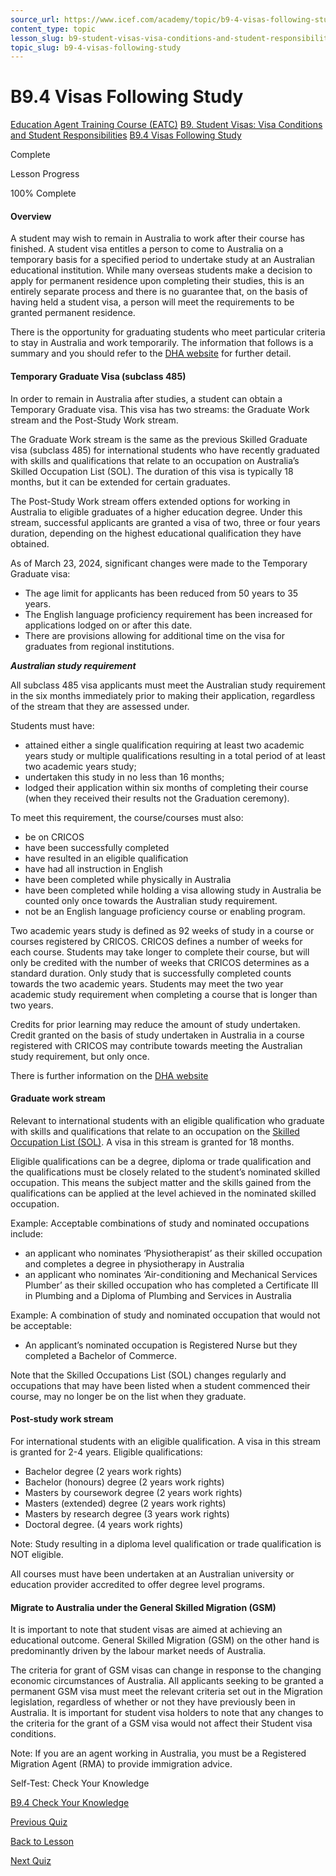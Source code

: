 ```yaml
---
source_url: https://www.icef.com/academy/topic/b9-4-visas-following-study/
content_type: topic
lesson_slug: b9-student-visas-visa-conditions-and-student-responsibilities
topic_slug: b9-4-visas-following-study
---
```


# B9.4 Visas Following Study

[Education Agent Training Course (EATC)](https://www.icef.com/academy/courses/education-agent-training-course-eatc/) [B9. Student Visas: Visa Conditions and Student Responsibilities](https://www.icef.com/academy/lessons/b9-student-visas-visa-conditions-and-student-responsibilities/) [B9.4 Visas Following Study](https://www.icef.com/academy/topic/b9-4-visas-following-study/)

Complete

Lesson Progress 

100% Complete 

#### Overview

A student may wish to remain in Australia to work after their course has finished. A student visa entitles a person to come to Australia on a temporary basis for a specified period to undertake study at an Australian educational institution. While many overseas students make a decision to apply for permanent residence upon completing their studies, this is an entirely separate process and there is no guarantee that, on the basis of having held a student visa, a person will meet the requirements to be granted permanent residence.

There is the opportunity for graduating students who meet particular criteria to stay in Australia and work temporarily. The information that follows is a summary and you should refer to the [DHA website](https://immi.homeaffairs.gov.au/visas/getting-a-visa/visa-finder) for further detail.

#### Temporary Graduate Visa (subclass 485)

In order to remain in Australia after studies, a student can obtain a Temporary Graduate visa. This visa has two streams: the Graduate Work stream and the Post-Study Work stream.

The Graduate Work stream is the same as the previous Skilled Graduate visa (subclass 485) for international students who have recently graduated with skills and qualifications that relate to an occupation on Australia’s Skilled Occupation List (SOL). The duration of this visa is typically 18 months, but it can be extended for certain graduates.

The Post-Study Work stream offers extended options for working in Australia to eligible graduates of a higher education degree. Under this stream, successful applicants are granted a visa of two, three or four years duration, depending on the highest educational qualification they have obtained.

As of March 23, 2024, significant changes were made to the Temporary Graduate visa:

  * The age limit for applicants has been reduced from 50 years to 35 years.
  * The English language proficiency requirement has been increased for applications lodged on or after this date.
  * There are provisions allowing for additional time on the visa for graduates from regional institutions.



**_Australian study requirement_**

All subclass 485 visa applicants must meet the Australian study requirement in the six months immediately prior to making their application, regardless of the stream that they are assessed under.

Students must have:

  * attained either a single qualification requiring at least two academic years study or multiple qualifications resulting in a total period of at least two academic years study;
  * undertaken this study in no less than 16 months;
  * lodged their application within six months of completing their course (when they received their results not the Graduation ceremony).



To meet this requirement, the course/courses must also:

  * be on CRICOS
  * have been successfully completed
  * have resulted in an eligible qualification
  * have had all instruction in English
  * have been completed while physically in Australia
  * have been completed while holding a visa allowing study in Australia be counted only once towards the Australian study requirement.
  * not be an English language proficiency course or enabling program.



Two academic years study is defined as 92 weeks of study in a course or courses registered by CRICOS. CRICOS defines a number of weeks for each course. Students may take longer to complete their course, but will only be credited with the number of weeks that CRICOS determines as a standard duration. Only study that is successfully completed counts towards the two academic years. Students may meet the two year academic study requirement when completing a course that is longer than two years.

Credits for prior learning may reduce the amount of study undertaken. Credit granted on the basis of study undertaken in Australia in a course registered with CRICOS may contribute towards meeting the Australian study requirement, but only once.

There is further information on the [DHA website](https://immi.homeaffairs.gov.au/visas/getting-a-visa/visa-finder)

#### Graduate work stream

Relevant to international students with an eligible qualification who graduate with skills and qualifications that relate to an occupation on the [Skilled Occupation List (SOL)](https://immi.homeaffairs.gov.au/visas/working-in-australia/skill-occupation-list). A visa in this stream is granted for 18 months.

Eligible qualifications can be a degree, diploma or trade qualification and the qualifications must be closely related to the student’s nominated skilled occupation. This means the subject matter and the skills gained from the qualifications can be applied at the level achieved in the nominated skilled occupation.

Example: Acceptable combinations of study and nominated occupations include:

  * an applicant who nominates ‘Physiotherapist’ as their skilled occupation and completes a degree in physiotherapy in Australia
  * an applicant who nominates ‘Air-conditioning and Mechanical Services Plumber’ as their skilled occupation who has completed a Certificate III in Plumbing and a Diploma of Plumbing and Services in Australia



Example: A combination of study and nominated occupation that would not be acceptable:

  * An applicant’s nominated occupation is Registered Nurse but they completed a Bachelor of Commerce.



Note that the Skilled Occupations List (SOL) changes regularly and occupations that may have been listed when a student commenced their course, may no longer be on the list when they graduate.

#### Post-study work stream

For international students with an eligible qualification. A visa in this stream is granted for 2-4 years. Eligible qualifications:

  * Bachelor degree (2 years work rights)
  * Bachelor (honours) degree (2 years work rights)
  * Masters by coursework degree (2 years work rights)
  * Masters (extended) degree (2 years work rights)
  * Masters by research degree (3 years work rights)
  * Doctoral degree. (4 years work rights)



Note: Study resulting in a diploma level qualification or trade qualification is NOT eligible.

All courses must have been undertaken at an Australian university or education provider accredited to offer degree level programs.

#### Migrate to Australia under the General Skilled Migration (GSM)

It is important to note that student visas are aimed at achieving an educational outcome. General Skilled Migration (GSM) on the other hand is predominantly driven by the labour market needs of Australia.

The criteria for grant of GSM visas can change in response to the changing economic circumstances of Australia. All applicants seeking to be granted a permanent GSM visa must meet the relevant criteria set out in the Migration legislation, regardless of whether or not they have previously been in Australia. It is important for student visa holders to note that any changes to the criteria for the grant of a GSM visa would not affect their Student visa conditions.

Note: If you are an agent working in Australia, you must be a Registered Migration Agent (RMA) to provide immigration advice.

Self-Test: Check Your Knowledge

[ B9.4 Check Your Knowledge ](https://www.icef.com/academy/quizzes/b9-4-check-your-knowledge/)

[ Previous Quiz ](https://www.icef.com/academy/quizzes/b9-3-check-your-knowledge/)

[Back to Lesson](https://www.icef.com/academy/lessons/b9-student-visas-visa-conditions-and-student-responsibilities/)

[ Next Quiz ](https://www.icef.com/academy/quizzes/b9-4-check-your-knowledge/)
